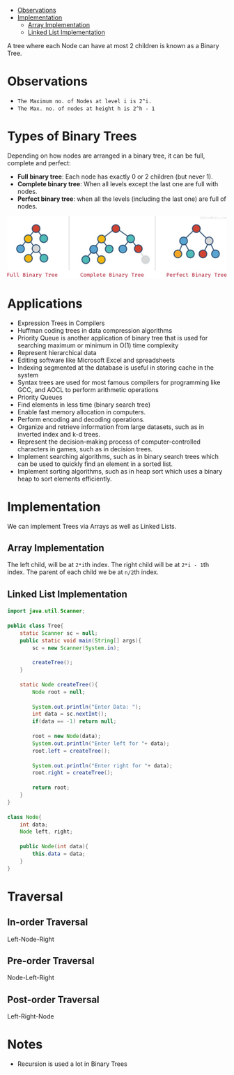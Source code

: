 - [Observations](#observations)
- [Implementation](#implementation)
	- [Array Implementation](#array-implementation)
	- [Linked List Implementation](#linked-list-implementation)

A tree where each Node can have at most 2 children is known as a Binary Tree.

# Observations
- `The Maximum no. of Nodes at level i is 2^i.`
- `The Max. no. of nodes at height h is 2^h - 1`

# Types of Binary Trees
Depending on how nodes are arranged in a binary tree, it can be full, complete and perfect:

- **Full binary tree**: Each node has exactly 0 or 2 children (but never 1).
- **Complete binary tree**: When all levels except the last one are full with nodes.
- **Perfect binary tree**: when all the levels (including the last one) are full of nodes.

![](structures/Types%20of%20Binary%20Trees.jpg)

# Applications
- Expression Trees in Compilers
- Huffman coding trees in data compression algorithms
- Priority Queue is another application of binary tree that is used for searching maximum or minimum in O(1) time complexity
- Represent hierarchical data
- Editing software like Microsoft Excel and spreadsheets
- Indexing segmented at the database is useful in storing cache in the system
- Syntax trees are used for most famous compilers for programming like GCC, and AOCL to perform arithmetic operations
- Priority Queues
- Find elements in less time (binary search tree)
- Enable fast memory allocation in computers. 
- Perform encoding and decoding operations.
- Organize and retrieve information from large datasets, such as in inverted index and k-d trees.
- Represent the decision-making process of computer-controlled characters in games, such as in decision trees.
 - Implement searching algorithms, such as in binary search trees which can be used to quickly find an element in a sorted list.
- Implement sorting algorithms, such as in heap sort which uses a binary heap to sort elements efficiently.

# Implementation
We can implement Trees via Arrays as well as Linked Lists.

## Array Implementation
The left child, will be at `2*i`th index.
The right child will be at `2*i - 1`th index.
The parent of each child we be at `n/2`th index.

## Linked List Implementation
```java
import java.util.Scanner;

public class Tree{
	static Scanner sc = null;
	public static void main(String[] args){
		sc = new Scanner(System.in);

		createTree();
	}

	static Node createTree(){
		Node root = null;

		System.out.println("Enter Data: ");
		int data = sc.nextInt();
		if(data == -1) return null;

		root = new Node(data);
		System.out.println("Enter left for "+ data);
		root.left = createTree();

		System.out.println("Enter right for "+ data);
		root.right = createTree();
		
		return root;
	}
}

class Node{
	int data;
	Node left, right;

	public Node(int data){
		this.data = data;
	}
}
```

# Traversal
## In-order Traversal
Left-Node-Right
## Pre-order Traversal
Node-Left-Right
## Post-order Traversal
Left-Right-Node
# Notes
- Recursion is used a lot in Binary Trees